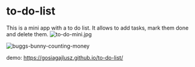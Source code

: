 # to-do-list

This is a mini app with a to do list. It allows to add tasks, mark them done and delete them.
![to-do-mini.jpg](https://i.postimg.cc/tTnCmX4j/to-do-mini.jpg)

![buggs-bunny-counting-money](https://i1.sndcdn.com/artworks-sllMcLYWE4Ub4qbs-LJNYow-t200x200.jpg)


demo:
https://gosiagajlusz.github.io/to-do-list/
